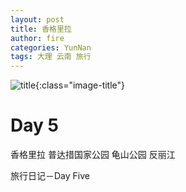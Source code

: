 ```yaml
---
layout: post
title: 香格里拉
author: fire
categories: YunNan 
tags: 大理 云南 旅行
---
```


![title](https://image.sideproject.cn/titlex/titlex_010.jpg){:class="image-title"}

Day 5
===


香格里拉
普达措国家公园
龟山公园
反丽江

 旅行日记－Day Five 